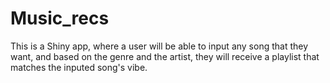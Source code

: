 # Music_recs
This is a Shiny app, where a user will be able to input any song that they want, and based on the genre and the artist, they will receive a playlist that matches the inputed song's vibe.  
